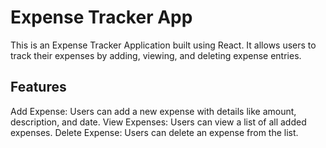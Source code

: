 # Expense Tracker App
This is an Expense Tracker Application built using React. It allows users to track their expenses by adding, viewing, and deleting expense entries.

## Features
Add Expense: Users can add a new expense with details like amount, description, and date.
View Expenses: Users can view a list of all added expenses.
Delete Expense: Users can delete an expense from the list.
